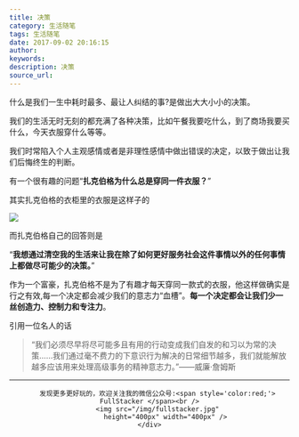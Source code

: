 ```yaml
---
title: 决策
category: 生活随笔
tags: 生活随笔
date: 2017-09-02 20:16:15
author:
keywords:
description: 决策
source_url:
---
```


什么是我们一生中耗时最多、最让人纠结的事?是做出大大小小的决策。

我们的生活无时无刻的都充满了各种决策，比如午餐我要吃什么，到了商场我要买什么，今天衣服穿什么等等。

我们时常陷入个人主观感情或者是非理性感情中做出错误的决定，以致于做出让我们后悔终生的判断。

有一个很有趣的问题“**扎克伯格为什么总是穿同一件衣服？**”

其实扎克伯格的衣柜里的衣服是这样子的

![](http://omvbl46i3.bkt.clouddn.com/17-9-2/51906861.jpg)

 而扎克伯格自己的回答则是

 “**我想通过清空我的生活来让我在除了如何更好服务社会这件事情以外的任何事情上都做尽可能少的决策。**”

 作为一个富豪，扎克伯格不是为了有趣才每天穿同一款式的衣服，他这样做确实是行之有效,每一个决定都会减少我们的意志力“血槽”。**每一个决定都会让我们少一丝创造力、控制力和专注力**。

 引用一位名人的话

 >“我们必须尽早将尽可能多且有用的行动变成我们自发的和习以为常的决策……我们通过毫不费力的下意识行为解决的日常细节越多，我们就能解放越多应该用来处理高级事务的精神意志力。”——威廉·詹姆斯




---

<div align=center>

        发现更多更好玩的，欢迎关注我的微信公众号:<span style='color:red;'> FullStacker </span><br />
        <img src="/img/fullstacker.jpg"
            height="400px" width="400px" />
    </div>